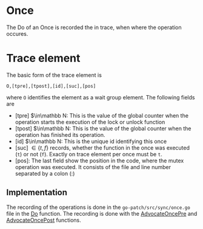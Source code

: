 # Once

The Do of an Once is recorded the in trace, when where the operation occures.

# Trace element

The basic form of the trace element is

```
O,[tpre],[tpost],[id],[suc],[pos]
```

where `O` identifies the element as a wait group element. The following
fields are

- [tpre] $\in\mathbb N: This is the value of the global counter when the operation starts
  the execution of the lock or unlock function
- [tpost] $\in\mathbb N: This is the value of the global counter when the operation has finished
  its operation.
- [id] $\in\mathbb N: This is the unique id identifying this once
- [suc] $\in \{t, f\}$ records, whether the function in the once was
  executed (`t`) or not (`f`). Exactly on trace element per once must be `t`.
- [pos]: The last field show the position in the code, where the mutex operation
  was executed. It consists of the file and line number separated by a colon (:)

## Implementation

The recording of the operations is done in the `go-patch/src/sync/once.go` file in the [Do](../../go-patch/src/sync/once.go#L60) function. The recording is done with the [AdvocateOncePre](../../go-patch/src/runtime/advocate_trace_once.go#23) and [AdvocateOncePost](../../go-patch/src/runtime/advocate_trace_once.go#48) functions.

